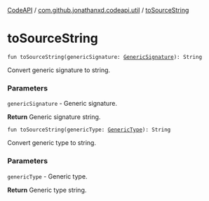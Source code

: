 [CodeAPI](../index.md) / [com.github.jonathanxd.codeapi.util](index.md) / [toSourceString](.)

# toSourceString

`fun toSourceString(genericSignature: `[`GenericSignature`](../com.github.jonathanxd.codeapi.generic/-generic-signature/index.md)`): String`

Convert generic signature to string.

### Parameters

`genericSignature` - Generic signature.

**Return**
Generic signature string.

`fun toSourceString(genericType: `[`GenericType`](../com.github.jonathanxd.codeapi.type/-generic-type/index.md)`): String`

Convert generic type to string.

### Parameters

`genericType` - Generic type.

**Return**
Generic type string.

